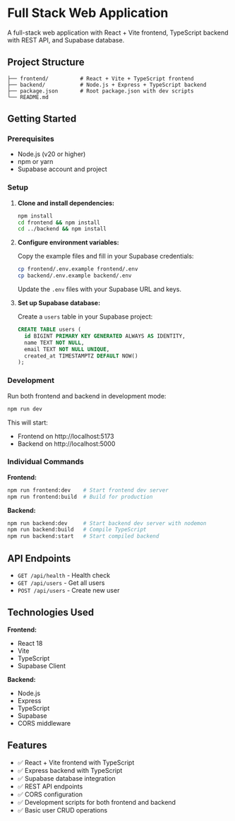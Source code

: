 # Full Stack Web Application

A full-stack web application with React + Vite frontend, TypeScript backend with REST API, and Supabase database.

## Project Structure

```
├── frontend/          # React + Vite + TypeScript frontend
├── backend/           # Node.js + Express + TypeScript backend
├── package.json       # Root package.json with dev scripts
└── README.md
```

## Getting Started

### Prerequisites

- Node.js (v20 or higher)
- npm or yarn
- Supabase account and project

### Setup

1. **Clone and install dependencies:**
   ```bash
   npm install
   cd frontend && npm install
   cd ../backend && npm install
   ```

2. **Configure environment variables:**
   
   Copy the example files and fill in your Supabase credentials:
   ```bash
   cp frontend/.env.example frontend/.env
   cp backend/.env.example backend/.env
   ```
   
   Update the `.env` files with your Supabase URL and keys.

3. **Set up Supabase database:**
   
   Create a `users` table in your Supabase project:
   ```sql
   CREATE TABLE users (
     id BIGINT PRIMARY KEY GENERATED ALWAYS AS IDENTITY,
     name TEXT NOT NULL,
     email TEXT NOT NULL UNIQUE,
     created_at TIMESTAMPTZ DEFAULT NOW()
   );
   ```

### Development

Run both frontend and backend in development mode:
```bash
npm run dev
```

This will start:
- Frontend on http://localhost:5173
- Backend on http://localhost:5000

### Individual Commands

**Frontend:**
```bash
npm run frontend:dev    # Start frontend dev server
npm run frontend:build  # Build for production
```

**Backend:**
```bash
npm run backend:dev     # Start backend dev server with nodemon
npm run backend:build   # Compile TypeScript
npm run backend:start   # Start compiled backend
```

## API Endpoints

- `GET /api/health` - Health check
- `GET /api/users` - Get all users
- `POST /api/users` - Create new user

## Technologies Used

**Frontend:**
- React 18
- Vite
- TypeScript
- Supabase Client

**Backend:**
- Node.js
- Express
- TypeScript
- Supabase
- CORS middleware

## Features

- ✅ React + Vite frontend with TypeScript
- ✅ Express backend with TypeScript
- ✅ Supabase database integration
- ✅ REST API endpoints
- ✅ CORS configuration
- ✅ Development scripts for both frontend and backend
- ✅ Basic user CRUD operations